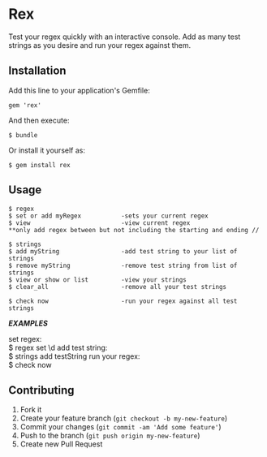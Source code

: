 # Rex

Test your regex quickly with an interactive console.  Add as many test strings as you desire and run your
regex against them.

## Installation

Add this line to your application's Gemfile:

    gem 'rex'

And then execute:

    $ bundle

Or install it yourself as:

    $ gem install rex

## Usage
    $ regex
    $ set or add myRegex           -sets your current regex
    $ view                         -view current regex
    **only add regex between but not including the starting and ending //

    $ strings
    $ add myString                 -add test string to your list of strings
    $ remove myString              -remove test string from list of strings
    $ view or show or list         -view your strings
    $ clear_all                    -remove all your test strings

    $ check now                    -run your regex against all test strings
    
    
***EXAMPLES***

set regex:         
    $ regex set \d
add test string:   
    $ strings add testString
run your regex:    
    $ check now

## Contributing

1. Fork it
2. Create your feature branch (`git checkout -b my-new-feature`)
3. Commit your changes (`git commit -am 'Add some feature'`)
4. Push to the branch (`git push origin my-new-feature`)
5. Create new Pull Request
